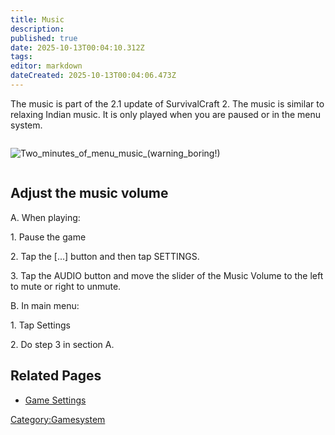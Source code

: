 ```yaml
---
title: Music
description: 
published: true
date: 2025-10-13T00:04:10.312Z
tags: 
editor: markdown
dateCreated: 2025-10-13T00:04:06.473Z
---
```


The music is part of the 2.1 update of SurvivalCraft 2. The music is
similar to relaxing Indian music. It is only played when you are paused
or in the menu system.

<div style="overflow:hidden">

![Two_minutes_of_menu_music_(warning_boring\!)](Two_minutes_of_menu_music_\(warning_boring!\)
"Two_minutes_of_menu_music_(warning_boring!)")

</div>

## Adjust the music volume

A. When playing:

1\. Pause the game

2\. Tap the \[...\] button and then tap SETTINGS.

3\. Tap the AUDIO button and move the slider of the Music Volume to the
left to mute or right to unmute.

B. In main menu:

1\. Tap Settings

2\. Do step 3 in section A. 

## Related Pages

  - [Game Settings](Game_Settings "wikilink")

[Category:Gamesystem](Category:Gamesystem "wikilink")